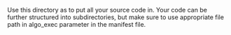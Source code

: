 Use this directory as to put all your source code in.
Your code can be further structured into subdirectories, but make sure to use appropriate file path in algo_exec parameter in the manifest file.